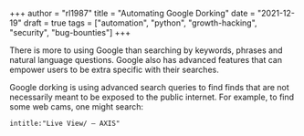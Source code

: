 +++
author = "rl1987"
title = "Automating Google Dorking"
date = "2021-12-19"
draft = true
tags = ["automation", "python", "growth-hacking", "security", "bug-bounties"]
+++

There is more to using Google than searching by keywords, phrases and natural language questions. Google
also has advanced features that can empower users to be extra specific with their searches.

Google dorking is using advanced search queries to find finds that are not necessarily meant to be exposed
to the public internet. For example, to find some web cams, one might search:

```
intitle:"Live View/ — AXIS"
```


